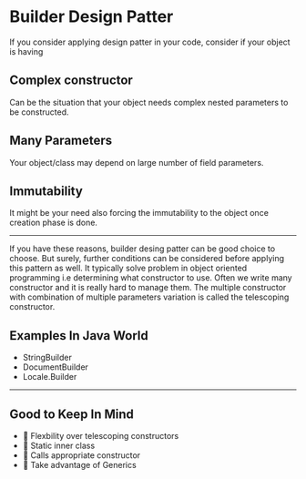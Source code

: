 # Builder Design Patter

If you consider applying design patter in your code, consider if your object is having

## Complex constructor

Can be the situation that your object needs complex nested parameters to be constructed.

## Many Parameters 

Your object/class may depend on large number of field parameters.

## Immutability

It might be your need also forcing the immutability to the object once creation phase is done.

- - - - 
If you have these reasons, builder desing patter can be good choice to choose. But surely, further conditions can be considered before applying this pattern as well.
It typically solve problem in object oriented programming i.e determining what constructor to use. Often we write many constructor and it is really hard to manage them. The multiple constructor with combination of multiple parameters variation is called the telescoping constructor.

## Examples In Java World
  * StringBuilder
  * DocumentBuilder
  * Locale.Builder
  
  
- - - -
## Good to Keep In Mind
* :loudspeaker: Flexbility over telescoping constructors 
* :loudspeaker: Static inner class
* :loudspeaker: Calls appropriate constructor
* :loudspeaker: Take advantage of Generics



